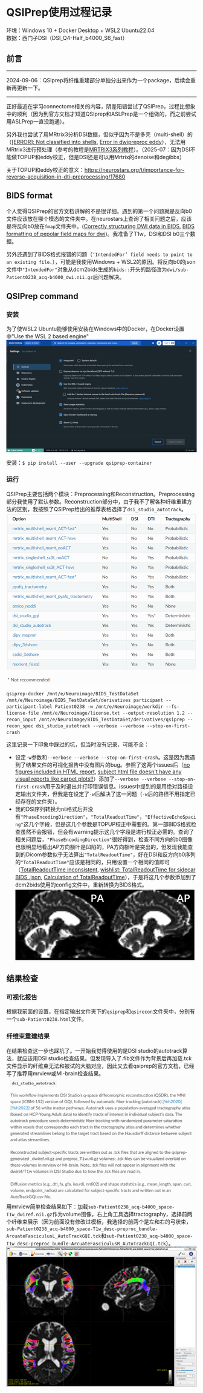 QSIPrep使用过程记录
====================
环境：Windows 10 + Docker Desktop + WSL2 Ubuntu22.04   
数据：西门子DSI（DSI_Q4-Half_b4000_S6_fast）

## 前言
---

2024-09-06：QSIprep将纤维重建部分单独分出来作为一个package，后续会重新再更新一下。 

---
正好最近在学习connectome相关的内容，阴差阳错尝试了QSIPrep，过程比想象中的顺利（因为到官方文档才知道QSIprep和ASLPrep是一个组做的，而之前尝试用ASLPrep一直没跑通）。

另外我也尝试了用MRtrix3分析DSI数据，但似乎因为不是多壳（multi-shell）的（[[ERROR]: Not classified into shells](https://community.mrtrix.org/t/error-not-classified-into-shells/4006), [Error in dwipreproc eddy](https://community.mrtrix.org/t/error-in-dwipreproc-eddy/1164)），无法用MRtrix3进行预处理（参考的教程是[MRTRIX3系列教程](https://liaopan.github.io/mrtrix/)）。（2025-07：因为DSI不能做TOPUP和eddy校正，但是DSI还是可以用Mrtrix的denoise和degibbs）

关于TOPUP和eddy校正的意义：https://neurostars.org/t/importance-for-reverse-acquisition-in-dti-preprocessing/17680

## BIDS format
个人觉得QSIPrep的官方文档讲解的不是很详细。遇到的第一个问题就是反向b0文件应该放在哪个模态的文件夹中。在neurostars上查询了相关问题之后，应该是将反向b0放在`fmap`文件夹中。([Correctly structuring DWI data in BIDS](https://neurostars.org/t/correctly-structuring-dwi-data-in-bids/16506/1), [BIDS formatting of pepolar field maps for dwi](https://neurostars.org/t/bids-formatting-of-pepolar-field-maps-for-dwi/26041))。我准备了T1w，DSI和DSI b0三个数据。

另外还遇到了BIDS格式报错的问题（`‘IntendedFor’ field needs to point to an existing file.`），可能是我使用Windows + WSL2的原因。将反向b0的json文件中`"IntendedFor"`对象从dcm2bids生成的`bids::`开头的路径改为`dwi/sub-Patient0238_acq-b4000_dwi.nii.gz`后问题解决。

## QSIPrep command

### 安装
为了使WSL2 Ubuntu能够使用安装在Windows中的Docker，在Docker设置中"Use the WSL 2 based engine"
![docker](qsiprep-1.png)

安装：`$ pip install --user --upgrade qsiprep-container`

### 运行
QSIPrep主要包括两个模块：Preprocessing和Reconstruction。Preprocessing部分我使用了默认参数。Reconstruction部分中，由于我不了解各种纤维重建方法的区别，我按照了QSIPrep给出的推荐表格选择了`dsi_studio_autotrack`。
![Reconstruction](qsiprep-2.png)

`qsiprep-docker /mnt/e/Neuroimage/BIDS_TestDataSet /mnt/e/Neuroimage/BIDS_TestDataSet/derivatives participant --participant-label Patient0238 -w /mnt/e/Neuroimage/workdir --fs-license-file /mnt/e/Neuroimage/license.txt --output-resolution 1.2 --recon_input /mnt/e/Neuroimage/BIDS_TestDataSet/derivatives/qsiprep --recon_spec dsi_studio_autotrack --verbose --verbose --stop-on-first-crash`

这里记录一下印象中踩过的坑，但当时没有记录，可能不全：
- 设定`-w`参数和`--verbose --verbose --stop-on-first-crash`。这是因为我遇到了结果文件的可视化报告中没有图片的bug。参照了这两个issues后（[no figures included in HTML report](https://github.com/PennLINC/qsiprep/issues/378), [subject html file doesn't have any visual reports like carpet plots!!](https://github.com/PennLINC/qsiprep/issues/262)）添加了`--verbose --verbose --stop-on-first-crash`用于及时退出并打印错误信息。issues中提到的是用绝对路径设定输出文件夹，但我是在设定了`-w`后解决了这一问题（`-w`后的路径不用指定已经存在的文件夹）。
- 我的DSI序列转换为nii格式后并没有`"PhaseEncodingDirection"`，`"TotalReadoutTime"`，`"EffectiveEchoSpacing"`这几个字段，但是这几个参数是TOPUP校正中需要的。第一部BIDS格式检查虽然不会报错，但会有warning提示这几个字段是进行校正必需的。查询了相关问题后，`"PhaseEncodingDirection"`很好得到，检查不同方向的b0图像也很明显地看出AP方向额叶是凹陷的，PA方向额叶是突出的，但发现我能查到的Dicom参数似乎无法算出`"TotalReadoutTime"`，好在DSI和反方向b0序列的`"TotalReadoutTime"`应该是相同的，只用设置一个相同的值即可（[TotalReadoutTime inconsistent](https://github.com/rordenlab/dcm2niix/issues/308), [wishlist: TotalReadoutTime for sidecar BIDS .json](https://github.com/rordenlab/dcm2niix/issues/98), [Calculation of TotalReadoutTime](https://github.com/rordenlab/dcm2niix/issues/130)），于是将这几个参数添加到了dcm2bids使用的config文件中，重新转换为BIDS格式。
![b0](qsiprep-3.png)

## 结果检查
### 可视化报告
根据我前面的设置，在指定输出文件夹下的`qsiprep`和`qsirecon`文件夹中，分别有一个`sub-Patient0238.html`文件。

### 纤维束重建结果
在结果检查这一步也踩坑了。一开始我觉得使用的是DSI studio的autotrack算法，就应该用DSI studio检查结果。但发现导入了.fib文件作为背景后再加载.tck文件显示的纤维束无法和被试的大脑对应，因此又去看qsiprep的官方文档，已经写了推荐用mrview或MI-brain检查结果。
![autotrack](qsiprep-4.png)
用mrview简单检查结果如下：加载`sub-Patient0238_acq-b4000_space-T1w_dwiref.nii.gz`作为volume图像，右上角工具选择tractography，选择前两个纤维束展示（因为前面没有修改过模板，我选择的前两个是左和右的弓状束，`sub-Patient0238_acq-b4000_space-T1w_desc-preproc_bundle-ArcuateFasciculusL_AutoTrackGQI.tck`和`sub-Patient0238_acq-b4000_space-T1w_desc-preproc_bundle-ArcuateFasciculusR_AutoTrackGQI.tck`）。
![ArcuateFasciculus](qsiprep-5.png)